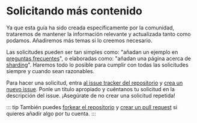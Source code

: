 # Solicitando más contenido

Ya que esta guía ha sido creada específicamente por la comunidad, trataremos de mantener la información relevante y actualizada tanto como podamos. Añadiremos más temas si lo creemos necesario.

Las solicitudes pueden ser tan simples como: "añadan un ejemplo en [preguntas frecuentes](/temas-populares/faq.html)", o elaboradas como: "añadan una página acerca de [sharding](/sharding/)". Haremos todo lo posible para cumplir con todas las solicitudes siempre y cuando sean razonables.

Para hacer una solicitud, entra [al issue tracker del repositorio](https://github.com/Awoocado/guide/issues) y [crea un nuevo issue](https://github.com/Awoocado/guide/issues/new). Ponle un título apropiado y cuéntanos tu solicitud en la descripción del issue. ¡Asegúrate de no crear una solicitud repetida!

::: tip
También puedes [forkear el repositorio](https://github.com/Awoocado/guide) y [crear un pull request](https://github.com/Awoocado/guide/pulls) si quieres añadir algo por tu cuenta.
:::

